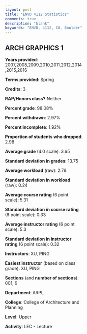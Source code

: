 ```yaml
---
layout: post
title: "ENVD 4112 Statistics"
comments: true
description: "blank"
keywords: "ENVD, 4112, CU, Boulder"
--- 
```

<head>
<script src="https://ajax.googleapis.com/ajax/libs/jquery/2.1.3/jquery.min.js"></script>
<script src="https://dl.dropboxusercontent.com/s/pc42nxpaw1ea4o9/highcharts.js?dl=0"></script>
<!-- <script src="../assets/js/highcharts.js"></script> -->
<style type="text/css">@font-face {
	font-family: "Bebas Neue";
	src: url(https://www.filehosting.org/file/details/544349/BebasNeue%20Regular.otf) format("opentype");
	}
	h1.Bebas { 
		font-family: "Bebas Neue", Verdana, Tahoma;
	}
</style>
</head>
<body>
	<div id="container" style="float: right; width: 45%; height: 88%; margin-left: 2.5%; margin-right: 2.5%;"></div>
	<script language="JavaScript">
		$(document).ready(function() {
		var chart = {type: 'column'};
		var title = {text: 'Grade Distribution'};
		var xAxis = {categories: ['A','B','C','D','F'],crosshair: true};
		var yAxis = {min: 0,title: {text: 'Percentage'}};
		var tooltip = {headerFormat: '<center><b><span style="font-size:20px">{point.key}</span></b></center>',
		               pointFormat: '<td style="padding:0"><b>{point.y:.1f}%</b></td>',
		               footerFormat: '</table>',shared: true,useHTML: true};
		var plotOptions = {column: {pointPadding: 0.0,borderWidth: 0}};  
		var credits = {enabled: false};var series= [{name: 'Percent',data: [74.38,25.0,0.0,0.0,0.63,]}];
		var json = {};
		json.chart = chart;
		json.title = title;
		json.tooltip = tooltip;
		json.xAxis = xAxis;
		json.yAxis = yAxis;  
		json.series = series;
		json.plotOptions = plotOptions;  
		json.credits = credits;
		$('#container').highcharts(json);
	});
	</script>
</body>
			   
## ARCH GRAPHICS 1

**Years provided**: 2007,2008,2009,2010,2011,2012,2014,2015,2016

**Terms provided**: Spring

**Credits**: 3

**RAP/Honors class?** Neither

**Percent grade**: 98.08%

**Percent withdrawn**: 2.97%

**Percent incomplete**: 1.92%

**Proportion of students who dropped**: 2.98

**Average grade** (4.0 scale): 3.65

**Standard deviation in grades**: 13.75

**Average workload** (raw): 2.76

**Standard deviation in workload** (raw): 0.24

**Average course rating** (6 point scale): 5.31

**Standard deviation in course rating** (6 point scale): 0.33

**Average instructor rating** (6 point scale): 5.3

**Standard deviation in instructor rating** (6 point scale): 0.32

**Instructors**: XU, PING

**Easiest instructor** (based on class grade): XU, PING

**Sections** (and **number of sections**): 001, 9

**Department**: ARPL

**College**: College of Architecture and Planning

**Level**: Upper

**Activity**: LEC - Lecture